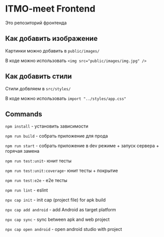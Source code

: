 # ITMO-meet Frontend
Это репозиторий фронтенда

## Как добавить изображение
Картинки можно добавить в `public/images/`

В коде можно использовать `<img src="public/images/img.jpg" />`

## Как добавить стили
Стили добвляем в `src/styles/`

В коде можно использовать `import "../styles/app.css"`

## Commands
`npm install` - установить зависимости

`npm run build` - собрать приложение для прода

`npm run start` - собрать приложение в dev режиме + запуск сервера + горячая замена

`npm run test:unit`- юнит тесты

`npm run test:unit:coverage`- юнит тесты + покрытие

`npm run test:e2e` - e2e тесты

`npm run lint` - eslint

`npx cap init` - init cap (project file) for apk build

`npx cap add android` - add Android as target platform

`npx cap sync` - sync between apk and web project

`npx cap open android` - open android studio with project